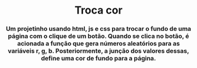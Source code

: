 <h1 align="center"> Troca cor </h1>
<h3 align="center"> Um projetinho usando html, js e css para trocar o fundo de uma página com o clique de um botão. Quando se clica no botão, é acionada a função que gera números aleatórios para as variáveis r, g, b. Posteriormente, a junção dos valores dessas, define uma cor de fundo para a página. </h3>
